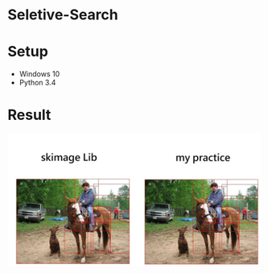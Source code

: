# Seletive-Search

# Setup
- Windows 10
- Python 3.4

# Result

<img src="./result/compare.jpg" width="700px/">
